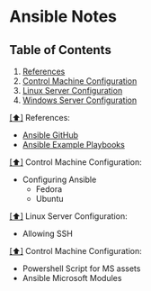 Ansible Notes
=============

## <a name='toc'>Table of Contents</a>
  1. [References](#references)
  2. [Control Machine Configuration](#controlmachine)
  3. [Linux Server Configuration](#linuxsvr)
  4. [Windows Server Configuration](#microsoftsvr)

[[⬆]](#toc) <a name='references'>References:</a>
* [Ansible GitHub](https://github.com/ansible)
* [Ansible Example Playbooks](https://github.com/ansible/ansible-examples)

[[⬆]](#toc) <a name='controlmachine'>Control Machine Configuration:</a>
* Configuring Ansible
  * Fedora
  * Ubuntu

[[⬆]](#toc) <a name='linuxsvr'>Linux Server Configuration:</a>
* Allowing SSH

[[⬆]](#toc) <a name='microsoftsvr'>Control Machine Configuration:</a>
* Powershell Script for MS assets
* Ansible Microsoft Modules
